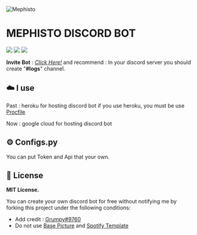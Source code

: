 ![Mephisto](https://cdn.discordapp.com/attachments/908053630425366538/935793328954421258/Mephisto_Animation.gif)

# **MEPHISTO DISCORD BOT**

<p align="left">
  <a href="//discord.gg/r2NvcjTruj"><img src="https://img.shields.io/discord/906963283989368862?logo=discord"></a>
  <a href="//github.com/Mephisto-Grumpy"><img src="https://img.shields.io/github/followers/PunGrumpy?color=white&logo=github"></a>
  <a href="//pypi.org/project/py-cord/"><img src="https://img.shields.io/pypi/v/py-cord?label=pycord&logo=python"></a>
</p>

**Invite Bot** : _[Click Here!](https://discord.com/oauth2/authorize?client_id=907184657668386836&permissions=8&scope=bot%20applications.commands)_ and recommend : In your discord server you should create "**#logs**" channel.

## ☁️ I use

Past : heroku for hosting discord bot
if you use heroku, you must be use [Procfile](Procfile)

Now : google cloud for hosting discord bot

## ⚙️ Configs.py

You can put Token and Api that your own.

## 🧾 License

**MIT License.**

You can create your own discord bot for free without notifying me by forking this project under the following conditions:

-   Add credit : [Grumpy#9760](https://discordapp.com/users/353899973252874260)
-   Do not use [Base Picture](base.png) and [Spotify Template](spotify_template.png)
